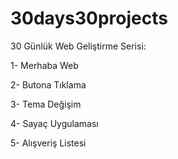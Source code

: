 # 30days30projects
30 Günlük Web Geliştirme Serisi:

1- Merhaba Web

2- Butona Tıklama

3- Tema Değişim

4- Sayaç Uygulaması

5- Alışveriş Listesi
